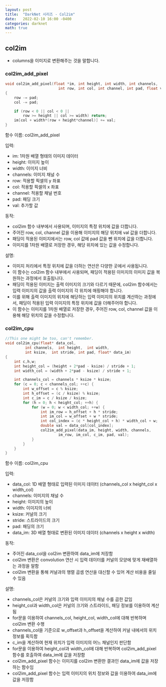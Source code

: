 ```yaml
---
layout: post
title:  "DarkNet 시리즈 - Col2im"
date:   2022-02-10 16:00 -0400
categories: darknet
math: true
---
```


## col2im

* columns을 이미지로 변환해주는 것을 말합니다.

### col2im\_add\_pixel

```c
void col2im_add_pixel(float *im, int height, int width, int channels,
                        int row, int col, int channel, int pad, float val)
{
    row -= pad;
    col -= pad;

    if (row < 0 || col < 0 ||
        row >= height || col >= width) return;
    im[col + width*(row + height*channel)] += val;
}
```

함수 이름: col2im\_add\_pixel

입력:

* im: 1차원 배열 형태의 이미지 데이터
* height: 이미지 높이
* width: 이미지 너비
* channels: 이미지 채널 수
* row: 적용할 픽셀의 y 좌표
* col: 적용할 픽셀의 x 좌표
* channel: 적용할 채널 번호
* pad: 패딩 크기
* val: 추가할 값

동작:

* col2im 함수 내부에서 사용되며, 이미지의 특정 위치에 값을 더합니다.
* 주어진 row, col, channel 값을 이용해 이미지의 해당 위치에 val 값을 더합니다.
* 패딩이 적용된 이미지에서는 row, col 값에 pad 값을 뺀 위치에 값을 더합니다.
* 이미지를 1차원 배열로 저장한 경우, 해당 위치에 있는 값을 수정합니다.

설명:

* 이미지 처리에서 특정 위치에 값을 더하는 연산은 다양한 곳에서 사용됩니다.
* 이 함수는 col2im 함수 내부에서 사용되며, 패딩이 적용된 이미지의 이미지 값을 복원하는 과정에서 호출됩니다.
* 패딩이 적용된 이미지는 출력 이미지의 크기와 다르기 때문에, col2im 함수에서는 입력 이미지의 값을 출력 이미지의 각 위치에 매핑해야 합니다.
* 이를 위해 출력 이미지의 위치에 해당하는 입력 이미지의 위치를 계산하는 과정에서, 패딩이 적용된 입력 이미지의 특정 위치에 값을 더해주어야 합니다.
* 이 함수는 이미지를 1차원 배열로 저장한 경우, 주어진 row, col, channel 값을 이용해 해당 위치의 값을 수정합니다.



### col2im\_cpu

```c
//This one might be too, can't remember.
void col2im_cpu(float* data_col,
         int channels,  int height,  int width,
         int ksize,  int stride, int pad, float* data_im)
{
    int c,h,w;
    int height_col = (height + 2*pad - ksize) / stride + 1;
    int width_col = (width + 2*pad - ksize) / stride + 1;

    int channels_col = channels * ksize * ksize;
    for (c = 0; c < channels_col; ++c) {
        int w_offset = c % ksize;
        int h_offset = (c / ksize) % ksize;
        int c_im = c / ksize / ksize;
        for (h = 0; h < height_col; ++h) {
            for (w = 0; w < width_col; ++w) {
                int im_row = h_offset + h * stride;
                int im_col = w_offset + w * stride;
                int col_index = (c * height_col + h) * width_col + w;
                double val = data_col[col_index];
                col2im_add_pixel(data_im, height, width, channels,
                        im_row, im_col, c_im, pad, val);
            }
        }
    }
}
```

함수 이름: col2im\_cpu

입력:

* data\_col: 1D 배열 형태로 입력된 이미지 데이터 (channels\_col x height\_col x width\_col)
* channels: 이미지의 채널 수
* height: 이미지의 높이
* width: 이미지의 너비
* ksize: 커널의 크기
* stride: 스트라이드의 크기
* pad: 패딩의 크기
* data\_im: 3D 배열 형태로 변환된 이미지 데이터 (channels x height x width)

동작:

* 주어진 data\_col을 col2im 변환하여 data\_im에 저장함
* col2im 변환은 convolution 연산 시 입력 데이터를 커널의 모양에 맞게 재배열하는 과정을 말함
* col2im 변환을 통해 커널과의 행렬 곱셈 연산을 대신할 수 있어 계산 비용을 줄일 수 있음

설명:

* channels\_col은 커널의 크기와 입력 이미지의 채널 수를 곱한 값임
* height\_col과 width\_col은 커널의 크기와 스트라이드, 패딩 정보를 이용하여 계산됨
* for문을 이용하여 channels\_col, height\_col, width\_col에 대해 반복하며 col2im 변환 수행
* channels\_col을 기준으로 w\_offset과 h\_offset을 계산하여 커널 내에서의 위치 정보를 획득함
* c\_im을 계산하여 현재 위치가 입력 이미지의 어느 채널인지 판단함
* for문을 이용하여 height\_col과 width\_col에 대해 반복하며 col2im\_add\_pixel 함수를 호출하여 data\_im에 값을 저장함
* col2im\_add\_pixel 함수는 이미지를 col2im 변환한 결과인 data\_im에 값을 저장하는 함수임
* col2im\_add\_pixel 함수는 입력 이미지의 위치 정보와 값을 이용하여 data\_im에 값을 저장함

